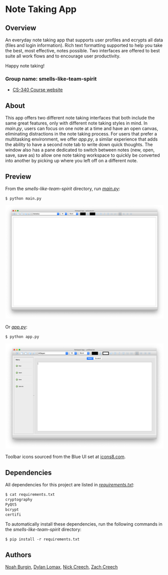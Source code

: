 # Note Taking App

## Overview
An everyday note taking app that supports user profiles and ecrypts all data (files and login information).
Rich text formatting supported to help you take the best, most effective, notes possible. Two interfaces are offered to best suite all work flows and to encourage user productivity.

Happy note taking!

### Group name: smells-like-team-spirit
- [CS-340 Course website](http://web.eecs.utk.edu/courses/fall2020/cosc340/)


## About
This app offers two different note taking interfaces that both include the same great features, only with different note taking styles in mind. In _main.py_, users can focus on one note at a time and have an open canvas, eliminating distractions in the note taking process. For users that prefer a multitasking environment, we offer _app.py_, a similar experience that adds the ability to have a second note tab to write down quick thoughts. The window also has a pane dedicated to switch between notes (new, open, save, save as) to allow one note taking workspace to quickly be converted into another by picking up where you left off on a different note.


## Preview
From the _smells-like-team-spirit_ directory, run _[main.py](app.py)_:

    $ python main.py
    
![main.py screenshot](images/main_screenshot.png)


Or _[app.py](app.py)_:

    $ python app.py

![app.py screenshot](images/app_screenshot.png)

Toolbar icons sourced from the Blue UI set at [icons8.com](https://icons8.com/).


## Dependencies 
All dependencies for this project are listed in _[requirements.txt](requirements.txt)_:

```
$ cat requirements.txt
cryptography
PyQt5
bcrypt
certifi
```

To automatically install these dependencies, run the following commands in the _smells-like-team-spirit_ directory:

```
$ pip install -r requirements.txt
```


## Authors
[Noah Burgin](https://github.com/UTK-CS340-Fall-2020/smells-like-team-spirit/issues?q=assignee%3Anoah-22+is%3Aopen),
[Dylan Lomax](https://github.com/UTK-CS340-Fall-2020/smells-like-team-spirit/issues?q=is%3Aopen+assignee%3AMaze-Mind),
[Nick Creech](https://github.com/UTK-CS340-Fall-2020/smells-like-team-spirit/issues?q=is%3Aopen+assignee%3Ancreech1),
[Zach Creech](https://github.com/UTK-CS340-Fall-2020/smells-like-team-spirit/issues?q=is%3Aopen+assignee%3Azach7creech)
